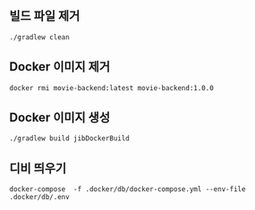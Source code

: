 ## 빌드 파일 제거

```./gradlew clean```

## Docker 이미지 제거

```docker rmi movie-backend:latest movie-backend:1.0.0```

## Docker 이미지 생성

```./gradlew build jibDockerBuild```



## 디비 띄우기
```docker-compose  -f .docker/db/docker-compose.yml --env-file .docker/db/.env```